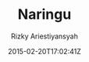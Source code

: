 ---
title: "Naringu"
github: https://github.com/ariestiyansyah/naringu
demo: http://naringu.oonlab.com
author: Rizky Ariestiyansyah

ssg:
  - Jekyll
cms:
  - No Cms
date: 2015-02-20T17:02:41Z
github_branch: master
---